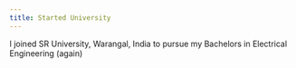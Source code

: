 ```yaml
---
title: Started University
---
```

I joined SR University, Warangal, India to pursue my Bachelors in Electrical Engineering (again)